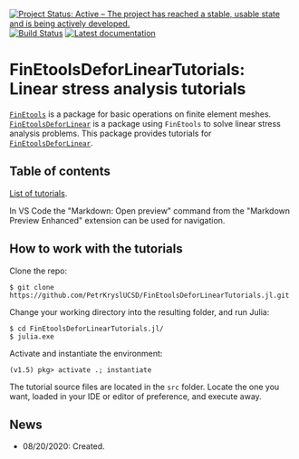 [![Project Status: Active – The project has reached a stable, usable state and is being actively developed.](http://www.repostatus.org/badges/latest/active.svg)](http://www.repostatus.org/#active)
[![Build Status](https://travis-ci.com/PetrKryslUCSD/FinEtoolsDeforLinearTutorials.jl.svg?branch=master)](https://travis-ci.com/PetrKryslUCSD/FinEtoolsDeforLinearTutorials.jl)
[![Latest documentation](https://img.shields.io/badge/docs-latest-blue.svg)](https://petrkryslucsd.github.io/FinEtoolsDeforLinearTutorials.jl/dev)

# FinEtoolsDeforLinearTutorials: Linear stress analysis tutorials


[`FinEtools`](https://github.com/PetrKryslUCSD/FinEtools.jl.git) is a package
for basic operations on finite element meshes. [`FinEtoolsDeforLinear`](https://github.com/PetrKryslUCSD/FinEtoolsDeforLinear.jl.git) is a
package using `FinEtools` to solve linear stress analysis problems. This package provides tutorials for  [`FinEtoolsDeforLinear`](https://github.com/PetrKryslUCSD/FinEtoolsDeforLinear.jl.git).

## Table of contents

[List of tutorials](docs/src/tutorials/tutorials.md). 

In VS Code the "Markdown: Open preview" command from the "Markdown Preview Enhanced" 
extension  can be used for navigation. 

## How to work with the tutorials

Clone the repo:
```
$ git clone https://github.com/PetrKryslUCSD/FinEtoolsDeforLinearTutorials.jl.git
```
Change your working directory into the resulting folder, and run Julia:
```
$ cd FinEtoolsDeforLinearTutorials.jl/
$ julia.exe
```
Activate and instantiate the environment:
```
(v1.5) pkg> activate .; instantiate
```
The tutorial source files are located in the `src` folder.
Locate the one you want, loaded in your IDE or editor of preference, and execute away.


## News

- 08/20/2020: Created.
